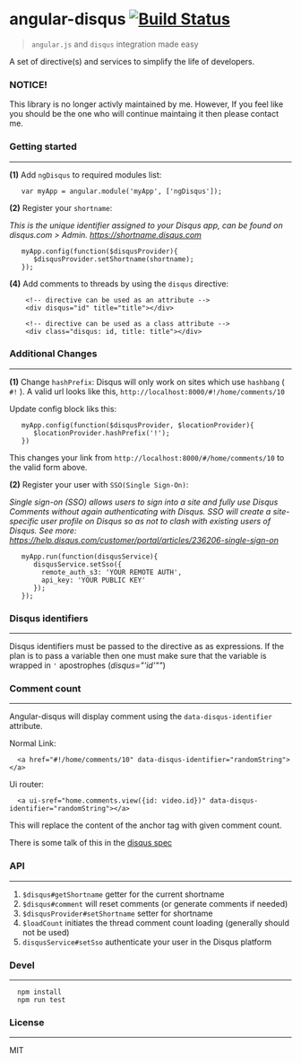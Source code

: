 # angular-disqus [![Build Status](https://travis-ci.org/kirstein/angular-disqus.png)](https://travis-ci.org/kirstein/angular-disqus)

 > ```angular.js``` and ```disqus``` integration made easy

A set of directive(s) and services to simplify the life of developers.

### NOTICE!

This library is no longer activly maintained by me. However, If you feel like you should be the one who will continue maintaing it then please contact me.

### Getting started
---
**(1)** Add ```ngDisqus``` to required modules list:
```
   var myApp = angular.module('myApp', ['ngDisqus']);
```
**(2)** Register your ```shortname```:

*This is the unique identifier assigned to your Disqus app, can be found on disqus.com > Admin. https://shortname.disqus.com*

```
   myApp.config(function($disqusProvider){
      $disqusProvider.setShortname(shortname);
   });
```

**(4)** Add comments to threads by using the ```disqus``` directive:

```
    <!-- directive can be used as an attribute -->
    <div disqus="id" title="title"></div>

    <!-- directive can be used as a class attribute -->
    <div class="disqus: id, title: title"></div>
```

### Additional Changes
---
**(1)** Change ```hashPrefix```:
Disqus will only work on sites which use `hashbang` ( `#!` ).  A valid url looks like this, ```http://localhost:8000/#!/home/comments/10```

Update config block liks this:

```
   myApp.config(function($disqusProvider, $locationProvider){
      $locationProvider.hashPrefix('!');
   })
```
This changes your link from ```http://localhost:8000/#/home/comments/10``` to the valid form above.

**(2)** Register your user with ```SSO(Single Sign-On)```:

*Single sign-on (SSO) allows users to sign into a site and fully use Disqus Comments without again authenticating with Disqus. SSO will create a site-specific user profile on Disqus so as not to clash with existing users of Disqus.*
*See more: https://help.disqus.com/customer/portal/articles/236206-single-sign-on*
```
   myApp.run(function(disqusService){
      disqusService.setSso({
        remote_auth_s3: 'YOUR REMOTE AUTH',
        api_key: 'YOUR PUBLIC KEY'
      });
   });
```

### Disqus identifiers
---
Disqus identifiers must be passed to the directive as as expressions. If the plan is to pass a variable then one must make sure that the variable is wrapped in `'` apostrophes (_disqus="'id'""_)

### Comment count
---
Angular-disqus will display comment using the `data-disqus-identifier` attribute.

Normal Link:
```
  <a href="#!/home/comments/10" data-disqus-identifier="randomString"></a>
```

Ui router:

```
  <a ui-sref="home.comments.view({id: video.id})" data-disqus-identifier="randomString"></a>
```

This will replace the content of the anchor tag with given comment count.

There is some talk of this in the [disqus spec][1]

### API
---

1. ```$disqus#getShortname``` getter for the current shortname
2. ```$disqus#comment``` will reset comments (or generate comments if needed)
3. ```$disqusProvider#setShortname``` setter for shortname
4. ```$loadCount``` initiates the thread comment count loading (generally should not be used)
5. ```disqusService#setSso``` authenticate your user in the Disqus platform

### Devel
---

```
  npm install
  npm run test
```

### License
---

MIT

[1]: http://help.disqus.com/customer/portal/articles/565624-tightening-your-disqus-integration#using-an-identifier 
